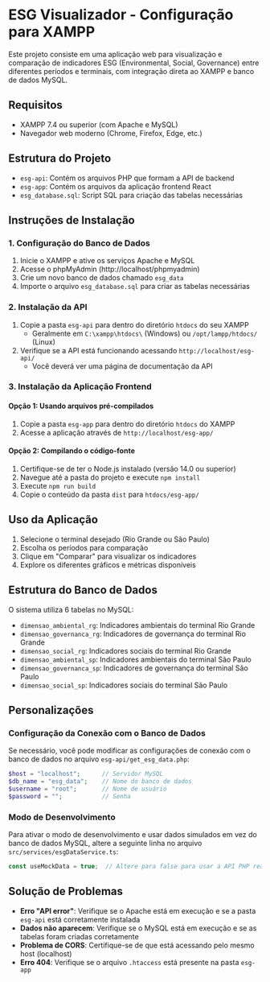 
# ESG Visualizador - Configuração para XAMPP

Este projeto consiste em uma aplicação web para visualização e comparação de indicadores ESG (Environmental, Social, Governance) entre diferentes períodos e terminais, com integração direta ao XAMPP e banco de dados MySQL.

## Requisitos

- XAMPP 7.4 ou superior (com Apache e MySQL)
- Navegador web moderno (Chrome, Firefox, Edge, etc.)

## Estrutura do Projeto

- `esg-api`: Contém os arquivos PHP que formam a API de backend
- `esg-app`: Contém os arquivos da aplicação frontend React
- `esg_database.sql`: Script SQL para criação das tabelas necessárias

## Instruções de Instalação

### 1. Configuração do Banco de Dados

1. Inicie o XAMPP e ative os serviços Apache e MySQL
2. Acesse o phpMyAdmin (http://localhost/phpmyadmin)
3. Crie um novo banco de dados chamado `esg_data`
4. Importe o arquivo `esg_database.sql` para criar as tabelas necessárias

### 2. Instalação da API

1. Copie a pasta `esg-api` para dentro do diretório `htdocs` do seu XAMPP
   - Geralmente em `C:\xampp\htdocs\` (Windows) ou `/opt/lampp/htdocs/` (Linux)
2. Verifique se a API está funcionando acessando `http://localhost/esg-api/`
   - Você deverá ver uma página de documentação da API

### 3. Instalação da Aplicação Frontend

#### Opção 1: Usando arquivos pré-compilados
1. Copie a pasta `esg-app` para dentro do diretório `htdocs` do XAMPP
2. Acesse a aplicação através de `http://localhost/esg-app/`

#### Opção 2: Compilando o código-fonte
1. Certifique-se de ter o Node.js instalado (versão 14.0 ou superior)
2. Navegue até a pasta do projeto e execute `npm install`
3. Execute `npm run build`
4. Copie o conteúdo da pasta `dist` para `htdocs/esg-app/`

## Uso da Aplicação

1. Selecione o terminal desejado (Rio Grande ou São Paulo)
2. Escolha os períodos para comparação
3. Clique em "Comparar" para visualizar os indicadores
4. Explore os diferentes gráficos e métricas disponíveis

## Estrutura do Banco de Dados

O sistema utiliza 6 tabelas no MySQL:

- `dimensao_ambiental_rg`: Indicadores ambientais do terminal Rio Grande
- `dimensao_governanca_rg`: Indicadores de governança do terminal Rio Grande
- `dimensao_social_rg`: Indicadores sociais do terminal Rio Grande
- `dimensao_ambiental_sp`: Indicadores ambientais do terminal São Paulo
- `dimensao_governanca_sp`: Indicadores de governança do terminal São Paulo
- `dimensao_social_sp`: Indicadores sociais do terminal São Paulo

## Personalizações

### Configuração da Conexão com o Banco de Dados

Se necessário, você pode modificar as configurações de conexão com o banco de dados no arquivo `esg-api/get_esg_data.php`:

```php
$host = "localhost";      // Servidor MySQL
$db_name = "esg_data";    // Nome do banco de dados
$username = "root";       // Nome de usuário
$password = "";           // Senha
```

### Modo de Desenvolvimento

Para ativar o modo de desenvolvimento e usar dados simulados em vez do banco de dados MySQL, altere a seguinte linha no arquivo `src/services/esgDataService.ts`:

```typescript
const useMockData = true;  // Altere para false para usar a API PHP real
```

## Solução de Problemas

- **Erro "API error"**: Verifique se o Apache está em execução e se a pasta `esg-api` está corretamente instalada
- **Dados não aparecem**: Verifique se o MySQL está em execução e se as tabelas foram criadas corretamente
- **Problema de CORS**: Certifique-se de que está acessando pelo mesmo host (localhost)
- **Erro 404**: Verifique se o arquivo `.htaccess` está presente na pasta `esg-app`
